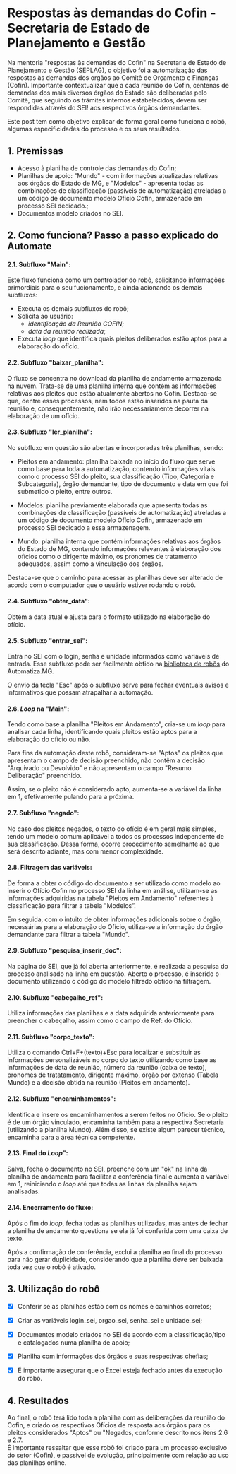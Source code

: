 # Respostas às demandas do Cofin - Secretaria de Estado de Planejamento e Gestão
 
Na mentoria "respostas às demandas do Cofin" na Secretaria de Estado de Planejamento e Gestão (SEPLAG), o objetivo foi a automatização das respostas às demandas dos orgãos ao Comitê de Orçamento e Finanças (Cofin). Importante contextualizar que a cada reunião do Cofin, centenas de demandas dos mais diversos órgãos do Estado são deliberadas pelo Comitê, que seguindo os trâmites internos estabelecidos, devem ser respondidas através do SEI! aos respectivos órgãos demandantes.
<!-- more -->
 
Este post tem como objetivo explicar de forma geral como funciona o robô, algumas especificidades do processo e os seus resultados.
 
 
## 1. Premissas
- Acesso à planilha de controle das demandas do Cofin;<br>
- Planilhas de apoio: "Mundo" - com informações atualizadas relativas aos órgãos do Estado de MG, e "Modelos" - apresenta todas as combinações de classificação (passíveis de automatização) atreladas a um código de documento modelo Ofício Cofin, armazenado em processo SEI dedicado.;<br>
- Documentos modelo criados no SEI.


## 2. Como funciona? Passo a passo explicado do Automate
#### 2.1. **Subfluxo "Main":**
Este fluxo funciona como um controlador do robô, solicitando informações primordiais para o seu fucionamento, e ainda acionando os demais subfluxos:  
 
- Executa os demais subfluxos do robô; 
- Solicita ao usuário:  
    - *identificação da Reunião COFIN*;  
    - *data da reunião realizada*;
- Executa *loop* que identifica quais pleitos deliberados estão aptos para a elaboração do ofício.


#### 2.2. **Subfluxo "baixar_planilha":**
O fluxo se concentra no download da planilha de andamento armazenada na nuvem. Trata-se de uma planilha interna que contém as informações relativas aos pleitos que estão atualmente abertos no Cofin. Destaca-se que, dentre esses processos, nem todos estão inseridos na pauta da reunião e, consequentemente, não irão necessariamente decorrer na elaboração de um ofício.


#### 2.3. **Subfluxo "ler_planilha":**
No subfluxo em questão são abertas e incorporadas três planilhas, sendo:

- Pleitos em andamento: planilha baixada no início do fluxo que serve como base para toda a automatização, contendo informações vitais como o processo SEI do pleito, sua classificação (Tipo, Categoria e Subcategoria), órgão demandante, tipo de documento e data em que foi submetido o pleito, entre outros.

- Modelos: planilha previamente elaborada que apresenta todas as combinações de classificação (passíveis de automatização) atreladas a um código de documento modelo Ofício Cofin, armazenado em processo SEI dedicado a essa armazenagem.

- Mundo: planilha interna que contém informações relativas aos órgãos do Estado de MG, contendo informações relevantes à elaboração dos ofícios como o dirigente máximo, os pronomes de tratamento adequados, assim como a vinculação dos órgãos.

Destaca-se que o caminho para acessar as planilhas deve ser alterado de acordo com o computador que o usuário estiver rodando o robô.


#### 2.4. **Subfluxo "obter_data":**
Obtém a data atual e ajusta para o formato utilizado na elaboração do ofício.


#### 2.5. **Subfluxo "entrar_sei":**
Entra no SEI com o login, senha e unidade informados como variáveis de entrada. Esse subfluxo pode ser facilmente obtido na [biblioteca de robôs](https://automatiza-mg.github.io/automatizacoes/robos/) do Automatiza.MG.

O envio da tecla "Esc" após o subfluxo serve para fechar eventuais avisos e informativos que possam atrapalhar a automação.


#### 2.6. ***Loop* na "Main":**
Tendo como base a planilha "Pleitos em Andamento", cria-se um *loop* para analisar cada linha, identificando quais pleitos estão aptos para a elaboração do ofício ou não.

Para fins da automação deste robô, consideram-se "Aptos" os pleitos que apresentam o campo de decisão preenchido, não contêm a decisão "Arquivado ou Devolvido" e não apresentam o campo "Resumo Deliberação" preenchido.

Assim, se o pleito não é considerado apto, aumenta-se a variável da linha em 1, efetivamente pulando para a próxima.


#### 2.7. **Subfluxo "negado":**
No caso dos pleitos negados, o texto do ofício é em geral mais simples, tendo um modelo comum aplicável a todos os processos independente de sua classificação. Dessa forma, ocorre procedimento semelhante ao que será descrito adiante, mas com menor complexidade.


#### 2.8. **Filtragem das variáveis:**
De forma a obter o código do documento a ser utilizado como modelo ao inserir o Ofício Cofin no processo SEI da linha em análise, utilizam-se as informações adquiridas na tabela "Pleitos em Andamento" referentes à classificação para filtrar a tabela "Modelos”.

Em seguida, com o intuito de obter informações adicionais sobre o órgão, necessárias para a elaboração do Ofício, utiliza-se a informação do órgão demandante para filtrar a tabela "Mundo".


#### 2.9. **Subfluxo "pesquisa_inserir_doc":**
Na página do SEI, que já foi aberta anteriormente, é realizada a pesquisa do processo analisado na linha em questão. Aberto o processo, é inserido o documento utilizando o código do modelo filtrado obtido na filtragem.


#### 2.10. **Subfluxo "cabeçalho_ref":**
Utiliza informações das planilhas e a data adquirida anteriormente para preencher o cabeçalho, assim como o campo de Ref: do Ofício.


#### 2.11. **Subfluxo "corpo_texto":**
Utiliza o comando Ctrl+F+(texto)+Esc para localizar e substituir as informações personalizáveis no corpo do texto utilizando como base as informações de data de reunião, número da reunião (caixa de texto), pronomes de tratatamento, dirigente máximo, órgão por extenso (Tabela Mundo) e a decisão obtida na reunião (Pleitos em andamento).


#### 2.12. **Subfluxo "encaminhamentos":**
Identifica e insere os encaminhamentos a serem feitos no Ofício. Se o pleito é de um órgão vinculado, encaminha também para a respectiva Secretaria (utilizando a planilha Mundo). Além disso, se existe algum parecer técnico, encaminha para a área técnica competente.


#### 2.13. **Final do *Loop*":**
Salva, fecha o documento no SEI, preenche com um "ok" na linha da planilha de andamento para facilitar a conferência final e aumenta a variável em 1, reiniciando o *loop* até que todas as linhas da planilha sejam analisadas.


#### 2.14. **Encerramento do fluxo:**
Após o fim do *loop*, fecha todas as planilhas utilizadas, mas antes de fechar a planilha de andamento questiona se ela já foi conferida com uma caixa de texto.

Após a confirmação de conferência, exclui a planilha ao final do processo para não gerar duplicidade, considerando que a planilha deve ser baixada toda vez que o robô é ativado.


## 3. Utilização do robô
 
- [x] Conferir se as planilhas estão com os nomes e caminhos corretos;
- [x] Criar as variáveis login_sei, orgao_sei, senha_sei e unidade_sei;
- [x] Documentos modelo criados no SEI de acordo com a classificação/tipo e catalogados numa planilha de apoio;
- [x] Planilha com informações dos órgãos e suas respectivas chefias;
- [x] É importante assegurar que o Excel esteja fechado antes da execução do robô.
 
 
## 4. Resultados
 
Ao final, o robô terá lido toda a planilha com as deliberações da reunião do Cofin, e criado os respectivos Ofícios de resposta aos órgãos para os pleitos considerados "Aptos" ou "Negados, conforme descrito nos itens 2.6 e 2.7.<br>
É importante ressaltar que esse robô foi criado para um processo exclusivo do setor (Cofin), e passível de evolução, principalmente com relação ao uso das planilhas online. 

 <!---
- Atualmente a planilha ; 
- Fonte “Times New Roman” com tamanho 6; 
- Margens formatadas para publicação nos seguintes moldes: Superior 1,5cm; Inferior 1,5cm; Esquerda 7,5cm e; Direita 7,5cm.
 
**Planilha de Excel com os processos:**
--> 

<!-- more -->

<!---
- Iniciar o Excel com a planilha que contém o número dos processos SEI de cada situação de Equivalência de Estudo
 
 
## 2. Como funciona? Passo a passo explicado do Automate
 
#### 2.1. **"Main"**
 


 
#### 2.2 **"Subfluxo 'login_sei'":**
 
Esse subfluxo é executado para abrir o google chrome na página do SEI e realizar o login. É necessário criar as variáveis 'login_sei', 'orgao_sei' e 'senha_sei'.
 
 
#### 2.3. **"Subfluxo 'troca_unidade'":**
Esse subfluxo é executado para abrir trocar a unidade do SEI para a correta. É necessário criar a variável 'unidade_protocolo'.


#### 2.4. **"Subfluxo 'registro_sei_word'":**
Esse subfluxo é executado para:
- Navegar até a página do processo iterado;
- Selecionar o documento 'Parecer';
- Ler a página da Web;
- Realizar os tratamentos no texto lido e registrar as variáveis;
- Registrar o resumo do parecer no Word.
 
As ações ocorrem em loop.


#### 2.5. **"Subfluxo 'cria_processo_sei'":**
Esse subfluxo é executado para criar um novo processo SEI onde será adiconada a autorização com os resumos dos pareceres. É necessário criar as variáveis 'especificacao', 'hipotese_restricao_autorizacao' e 'tipo_do_processo_criar'.


#### 2.6. **"Subfluxo 'autorizacao'":**
Esse subfluxo é executado para criar um novo documento chamado 'Autorização' no processo SEI e preenchê-lo com as informações do Word. 
 
## 3. Utilização do robô
 
- [ ] Conferir se a planilha está com o nome e caminho correto;
- [ ] Conferir se o arquivo Word está com o nome e caminho correto;
- [ ] Conferir se o arquivo Word está com a formatação correta;
- [ ] Criar as variáveis login_sei, orgao_sei, senha_sei e unidade_sei;
- [ ] É importante assegurar que o Excel e o Word estejam fechados antes da execução do robô.
 
 
## 4. Resultados
 
Ao final, o robô terá lido todos os processos constantes na planilha e gravado o resumo de cada parecer no arquivo Word.
 
 
## 5. Códigos
 
1. [Main](https://raw.githubusercontent.com/automatiza-mg/biblioteca-de-robos/refs/heads/main/robos/see/see-mentoria-main.txt)
2. Subfluxo ['login_sei'](https://raw.githubusercontent.com/automatiza-mg/biblioteca-de-robos/refs/heads/main/robos/see/see-mentoria-loginsei.txt)
3. Subfluxo ['troca_unidade'](https://raw.githubusercontent.com/automatiza-mg/biblioteca-de-robos/refs/heads/main/robos/see/see-mentoria-trocaunidade.txt)
4. Subfluxo ['registro SEI Word'](https://raw.githubusercontent.com/automatiza-mg/biblioteca-de-robos/refs/heads/main/robos/see/see-mentoria-seiword.txt)
5. Subfluxo ['cria processo'](https://raw.githubusercontent.com/automatiza-mg/biblioteca-de-robos/refs/heads/main/robos/see/see-mentoria-criaprocessosei.txt)
6. Subfluxo ['autorizacao'](https://raw.githubusercontent.com/automatiza-mg/biblioteca-de-robos/refs/heads/main/robos/see/see-mentoria-autorizacao.txt)
-->